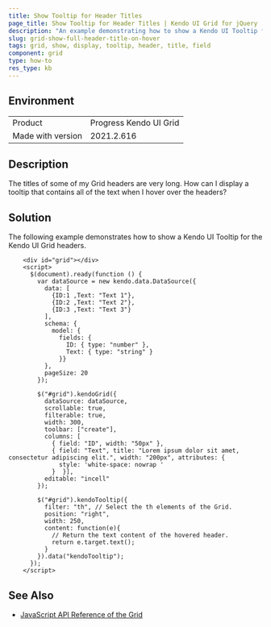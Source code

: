 ```yaml
---
title: Show Tooltip for Header Titles
page_title: Show Tooltip for Header Titles | Kendo UI Grid for jQuery
description: "An example demonstrating how to show a Kendo UI Tooltip for the Kendo UI Grid headers."
slug: grid-show-full-header-title-on-hover
tags: grid, show, display, tooltip, header, title, field
component: grid
type: how-to
res_type: kb
---
```


## Environment

<table>
 <tr>
  <td>Product</td>
  <td>Progress Kendo UI Grid</td>
 </tr>
 <tr>
  <td>Made with version</td>
  <td>2021.2.616</td>
 </tr>
</table>

## Description

The titles of some of my Grid headers are very long. How can I display a tooltip that contains all of the text when I hover over the headers?

## Solution

The following example demonstrates how to show a Kendo UI Tooltip for the Kendo UI Grid headers.

```dojo
    <div id="grid"></div>
    <script>
      $(document).ready(function () {
        var dataSource = new kendo.data.DataSource({
          data: [
            {ID:1 ,Text: "Text 1"},
            {ID:2 ,Text: "Text 2"},
            {ID:3 ,Text: "Text 3"}
          ],
          schema: {
            model: {
              fields: {
                ID: { type: "number" },
                Text: { type: "string" }
              }}
          },
          pageSize: 20
        });

        $("#grid").kendoGrid({
          dataSource: dataSource,
          scrollable: true,
          filterable: true,
          width: 300,
          toolbar: ["create"],
          columns: [
            { field: "ID", width: "50px" },
            { field: "Text", title: "Lorem ipsum dolor sit amet, consectetur adipiscing elit.", width: "200px", attributes: {
              style: 'white-space: nowrap '
            }  }],
          editable: "incell"
        });

        $("#grid").kendoTooltip({
          filter: "th", // Select the th elements of the Grid.
          position: "right",
          width: 250,
          content: function(e){
            // Return the text content of the hovered header.
            return e.target.text();
          }
        }).data("kendoTooltip");
      });
    </script>
```

## See Also

* [JavaScript API Reference of the Grid](/api/javascript/ui/grid)
